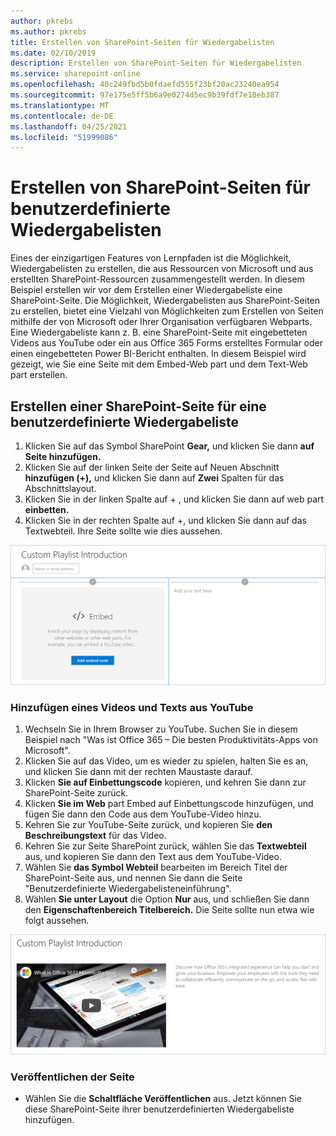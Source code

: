 ```yaml
---
author: pkrebs
ms.author: pkrebs
title: Erstellen von SharePoint-Seiten für Wiedergabelisten
ms.date: 02/10/2019
description: Erstellen von SharePoint-Seiten für Wiedergabelisten
ms.service: sharepoint-online
ms.openlocfilehash: 40c249fbd5b0fdaefd555f23bf20ac23240ea954
ms.sourcegitcommit: 97e175e5ff5b6a9e0274d5ec9b39fdf7e18eb387
ms.translationtype: MT
ms.contentlocale: de-DE
ms.lasthandoff: 04/25/2021
ms.locfileid: "51999086"
---
```

# <a name="create-sharepoint-pages-for-custom-playlists"></a>Erstellen von SharePoint-Seiten für benutzerdefinierte Wiedergabelisten

Eines der einzigartigen Features von Lernpfaden ist die Möglichkeit, Wiedergabelisten zu erstellen, die aus Ressourcen von Microsoft und aus erstellten SharePoint-Ressourcen zusammengestellt werden. In diesem Beispiel erstellen wir vor dem Erstellen einer Wiedergabeliste eine SharePoint-Seite. Die Möglichkeit, Wiedergabelisten aus SharePoint-Seiten zu erstellen, bietet eine Vielzahl von Möglichkeiten zum Erstellen von Seiten mithilfe der von Microsoft oder Ihrer Organisation verfügbaren Webparts. Eine Wiedergabeliste kann z. B. eine SharePoint-Seite mit eingebetteten Videos aus YouTube oder ein aus Office 365 Forms erstelltes Formular oder einen eingebetteten Power BI-Bericht enthalten. In diesem Beispiel wird gezeigt, wie Sie eine Seite mit dem Embed-Web part und dem Text-Web part erstellen.  

## <a name="create-a-sharepoint-page-for-a-custom-playlist"></a>Erstellen einer SharePoint-Seite für eine benutzerdefinierte Wiedergabeliste

1. Klicken Sie auf das Symbol SharePoint **Gear,** und klicken Sie dann **auf Seite hinzufügen.**
2. Klicken Sie auf der linken Seite der Seite auf Neuen Abschnitt **hinzufügen (+),** und klicken Sie dann auf **Zwei** Spalten für das Abschnittslayout.
3. Klicken Sie in der linken Spalte auf + , und klicken Sie dann auf web part **einbetten.** 
4. Klicken Sie in der rechten Spalte auf  +, und klicken Sie dann auf das Textwebteil. Ihre Seite sollte wie dies aussehen.

![cg-pagenewstart.png](media/cg-pagenewstart.png)

### <a name="add-a-video-and-text-from-youtube"></a>Hinzufügen eines Videos und Texts aus YouTube

1. Wechseln Sie in Ihrem Browser zu YouTube. Suchen Sie in diesem Beispiel nach "Was ist Office 365 – Die besten Produktivitäts-Apps von Microsoft".
2. Klicken Sie auf das Video, um es wieder zu spielen, halten Sie es an, und klicken Sie dann mit der rechten Maustaste darauf. 
3. Klicken **Sie auf Einbettungscode** kopieren, und kehren Sie dann zur SharePoint-Seite zurück. 
4. Klicken **Sie im** **Web** part Embed auf Einbettungscode hinzufügen, und fügen Sie dann den Code aus dem YouTube-Video hinzu.
5. Kehren Sie zur YouTube-Seite zurück, und kopieren Sie **den Beschreibungstext** für das Video. 
6. Kehren Sie zur Seite SharePoint zurück, wählen Sie das **Textwebteil** aus, und kopieren Sie dann den Text aus dem YouTube-Video.
7. Wählen Sie **das Symbol Webteil** bearbeiten im Bereich Titel der SharePoint-Seite aus, und nennen Sie dann die Seite "Benutzerdefinierte Wiedergabelisteneinführung". 
8. Wählen **Sie unter Layout** die Option **Nur** aus, und schließen Sie dann den **Eigenschaftenbereich Titelbereich.** Die Seite sollte nun etwa wie folgt aussehen. 

![cg-pagenewfinish.png](media/cg-pagenewfinish.png)

### <a name="publish-the-page"></a>Veröffentlichen der Seite

- Wählen Sie die **Schaltfläche Veröffentlichen** aus. Jetzt können Sie diese SharePoint-Seite ihrer benutzerdefinierten Wiedergabeliste hinzufügen. 